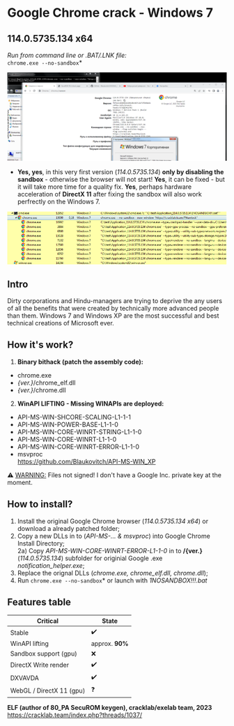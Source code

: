 # Google Chrome crack - Windows 7  
## 114.0.5735.134 x64  
*Run from command line or .BAT/.LNK file:*  
`chrome.exe --no-sandbox`*  

![114](images/chrome114_main.png "Google Chrome Windows 7")
* **Yes, yes**, in this very first version (*114.0.5735.134*) **only by disabling the sandbox** - otherwise the browser will not start! **Yes**, it can be fixed - but it will take more time for a quality fix. **Yes**, perhaps hardware acceleration of **DirectX 11** after fixing the sandbox will also work perfrectly on the Windows 7.  
  
![PH](images/process_hacker.png "Process Hacker Windows 7")  

## Intro  
Dirty corporations and Hindu-managers are trying to deprive the any users of all the benefits that were created by technically more advanced people than them. Windows 7 and Windows XP are the most successful and best technical creations of Microsoft ever.  
  
## How it's work?  
1) **Binary bithack (patch the assembly code):**  
* chrome.exe  
* *{ver.}*/chrome_elf.dll  
* *{ver.}*/chrome.dll  

2) **WinAPI LIFTING - Missing WINAPIs are deployed:**  
* API-MS-WIN-SHCORE-SCALING-L1-1-1  
* API-MS-WIN-POWER-BASE-L1-1-0  
* API-MS-WIN-CORE-WINRT-STRING-L1-1-0  
* API-MS-WIN-CORE-WINRT-L1-1-0  
* API-MS-WIN-CORE-WINRT-ERROR-L1-1-0  
* msvproc  
https://github.com/Blaukovitch/API-MS-WIN_XP 

⚠️ <u>WARNING:</u> Files not signed! I don't have a Google Inc. private key at the moment.

## How to install?
1) Install the original Google Chrome browser (*114.0.5735.134 x64*) or download a already patched folder;  
2) Copy a new DLLs in to (*API-MS-... & msvproc*) into Google Chrome Install Directory;  
2a) Copy *API-MS-WIN-CORE-WINRT-ERROR-L1-1-0* in to **/{ver.}** (*114.0.5735.134*) subfolder for originial Google .exe *notification_helper.exe*;  
3) Replace the orignal DLLs (*chrome.exe, chrome_elf.dll, chrome.dll*);  
4) Run `chrome.exe --no-sandbox`\* or launch with *1NOSANDBOX!!!.bat*  

## Features table
| Critical | State |
| ------ | ------ |
| Stable | ✔️ |
| WinAPI lifting | approx. **90%** |
| Sandbox support (gpu) | ❌ | 
| DirectX Write render | ✔️ | 
| DXVAVDA | ✔️ | 
| WebGL / DirectX 11 (gpu)| ❓ | 

**ELF (author of 80_PA SecuROM keygen), cracklab/exelab team, 2023**  
https://cracklab.team/index.php?threads/1037/
